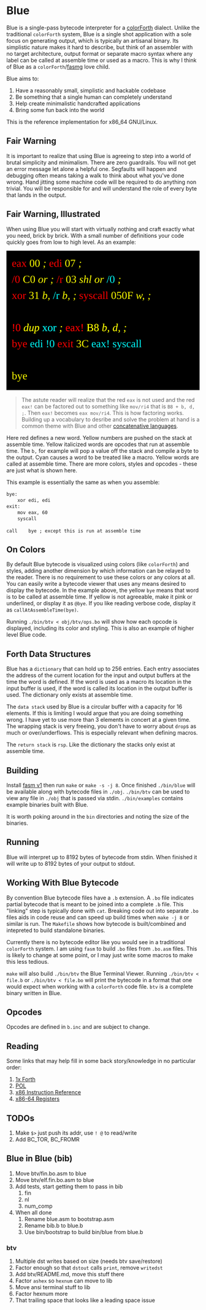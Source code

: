 # Blue

Blue is a single-pass bytecode interpreter for a [colorForth](https://colorforth.github.io/index.html) dialect.
Unlike the traditional `colorForth` system, Blue is a single shot application with a sole focus on generating
output, which is typically an artisanal binary. Its simplistic nature makes it hard to describe, but think of an
assembler with no target architecture, output format or separate macro syntax where any label can be called at
assemble time or used as a macro. This is why I think of Blue as a
`colorForth`/[fasmg](https://flatassembler.net/docs.php?article=fasmg) love child.

Blue aims to:

1. Have a reasonably small, simplistic and hackable codebase
1. Be something that a single human can completely understand
1. Help create minimalistic handcrafted applications
1. Bring some fun back into the world

This is the reference implementation for x86_64 GNU/Linux.

## Fair Warning

It is important to realize that using Blue is agreeing to step into a world of brutal simplicity and minimalism.
There are zero guardrails. You will not get an error message let alone a helpful one. Segfaults will happen and
debugging often means taking a walk to think about what you've done wrong. Hand jitting some machine code will be
required to do anything non trivial. You will be responsible for and will understand the role of every byte that
lands in the output.

## Fair Warning, Illustrated

When using Blue you will start with virtually nothing and craft exactly what you need, brick by brick. With a 
small number of definitions your code quickly goes from low to high level. As an example:

<img src="./fairwarning.svg">

> The astute reader will realize that the red `eax` is not used and the red `eax!` can be factored out to
> something like `mov/ri4` that is `B8 + b, d, ;`. Then `eax!` becomes `eax mov/ri4`. This is how factoring
> works. Building up a vocabulary to desribe and solve the problem at hand is a common theme with Blue and
> other [concatenative languages](https://en.wikipedia.org/wiki/Concatenative_programming_language).

Here red defines a new word. Yellow numbers are pushed on the stack at assemble time. Yellow italicized words are
opcodes that run at assemble time. The `b,` for example will pop a value off the stack and compile a byte to the
output. Cyan causes a word to be treated like a macro. Yellow words are called at assemble time. There are more
colors, styles and opcodes - these are just what is shown here.

This example is essentially the same as when you assemble:

```
bye:
	xor	edi, edi
exit:
	mov	eax, 60
	syscall

call	bye	; except this is run at assemble time
```

## On Colors

By default Blue bytecode is visualized using colors (like `colorForth`) and styles, adding another dimension by
which information can be relayed to the reader. There is no requirement to use these colors or any colors at
all. You can easily write a bytecode viewer that uses any means desired to display the bytecode. In the example
above, the yellow `bye` means that word is to be called at assemble time. If yellow is not agreeable, make it pink
or underlined, or display it as `@bye`. If you like reading verbose code, display it as `callAtAssembleTime(bye)`.

Running `./bin/btv < obj/btv/ops.bo` will show how each opcode is displayed, including its color and styling.
This is also an example of higher level Blue code.

## Forth Data Structures

Blue has a `dictionary` that can hold up to 256 entries. Each entry associates the address of the current location 
for the input and output buffers at the time the word is defined. If the word is used as a macro its location in 
the input buffer is used, if the word is called its location in the output buffer is used. The dictionary only 
exists at assemble time.

The `data stack` used by Blue is a circular buffer with a capacity for 16 elements. If this is limiting I would
argue that you are doing something wrong. I have yet to use more than 3 elements in concert at a given time. The
wrapping stack is very freeing, you don't have to worry about `drop`s as much or over/underflows. This is
especially relevant when defining macros.

The `return stack` is `rsp`. Like the dictionary the stacks only exist at assemble time.

## Building

Install [fasm v1](https://flatassembler.net/) then run `make` or `make -s -j 8`. Once finished `./bin/blue` will be
available along with bytecode files in `./obj`. `./bin/btv` can be used to view any file in `./obj` that is passed
via stdin. `./bin/examples` contains example binaries built with Blue.

It is worth poking around in the `bin` directories and noting the size of the binaries.

## Running

Blue will interpret up to 8192 bytes of bytecode from stdin. When finished it will write up to 8192 bytes of your
output to stdout.

## Working With Blue Bytecode

By convention Blue bytecode files have a `.b` extension. A `.bo` file indicates partial bytecode that is meant to
be joined into a complete `.b` file. This "linking" step is typically done with `cat`. Breaking code out into
separate `.bo` files aids in code reuse and can speed up build times when `make -j 8` or similar is run. The
`Makefile` shows how bytecode is built/combined and intepreted to build standalone binaries.

Currently there is no bytecode editor like you would see in a traditional `colorForth` system. I am using `fasm`
to build `.bo` files from `.bo.asm` files. This is likely to change at some point, or I may just write some macros
to make this less tedious. 

`make` will also build `./bin/btv` the Blue Terminal Viewer. Running `./bin/btv < file.b` or `./bin/btv < file.bo`
will print the bytecode in a format that one would expect when working with a `colorForth` code file. `btv` is a
complete binary written in Blue.

## Opcodes

Opcodes are defined in `b.inc` and are subject to change.

## Reading

Some links that may help fill in some back story/knowledge in no particular order:

1. [1x Forth](https://www.ultratechnology.com/1xforth.htm)
1. [POL](https://colorforth.github.io/POL.htm)
1. [x86 Instruction Reference](https://www.felixcloutier.com/x86/)
1. [x86-64 Registers](https://wiki.osdev.org/CPU_Registers_x86-64)

## TODOs

1. Make `$>` just push its addr, use `! @` to read/write
1. Add BC_TOR, BC_FROMR

## Blue in Blue (bib)

1. Move btv/fin.bo.asm to blue
1. Move btv/elf.fin.bo.asm to blue
1. Add tests, start getting them to pass in bib
   1. fin
   1. nl
   1. num_comp
1. When all done
   1. Rename blue.asm to bootstrap.asm
   1. Rename bib.b to blue.b
   1. Use bin/bootstrap to build bin/blue from blue.b

### btv

1. Multiple dst writes based on size (needs btv save/restore)
1. Factor enough so that `dstout` calls `print`, remove `writedst`
1. Add btv/README.md, move this stuff there
1. Factor `ashex` so `hexnum` can move to lib
1. Move ansi terminal stuff to lib
1. Factor hexnum more
1. That trailing space that looks like a leading space issue
